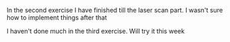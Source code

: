 In the second exercise I have finished till the laser scan part. I wasn't sure how to implement things after that

I haven't done much in the third exercise. Will try it this week

